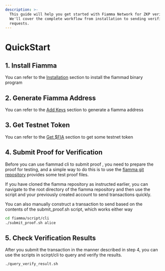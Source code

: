 ```yaml
---
description: >-
  This guide will help you get started with Fiamma Network for ZKP verification.
  We'll cover the complete workflow from installation to sending verification
  requests.
---
```


# QuickStart

## 1. Install Fiamma

You can refer to the [Installation](installation.md) section to install the fiammad binary program

## 2. Generate Fiamma Address

You can refer to the [Add Keys](manage-keys.md#list-keys) section to  generate a fiamma address&#x20;

## 3. Get Testnet Token

You can refer to the [Get $FIA](wallet-and-tokens/get-fia.md) section to  get some testnet token

## 4. Submit Proof for Verification

Before you can use fiammad cli to submit proof , you need to prepare the proof for testing, and a simple way to do this is to use the [fiamma git repository](https://github.com/fiamma-chain/fiamma/tree/main/prover\_examples) provides some test proof files.

If you have cloned the fiamma repository as instructed earlier, you can navigate to the root directory of the fiamma repository and then use the script and your previously created account to send transactions quickly.

You can also manually construct a transaction to send based on the contents of the submit\_proof.sh script, which works either way

```bash
cd fiamma/script/cli
./submit_proof.sh alice 
```

## 5. Check Verification Results

After you submit the transaction in the manner described in step 4, you can use the scripts in scirpt/cli to query and verify the results.

```
./query_verify_result.sh
```
